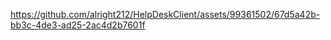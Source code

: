 

https://github.com/alright212/HelpDeskClient/assets/99361502/67d5a42b-bb3c-4de3-ad25-2ac4d2b7601f

